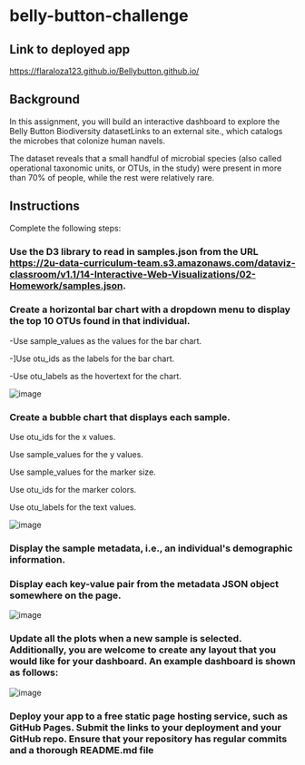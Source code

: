 # belly-button-challenge
## Link to deployed app
https://flaraloza123.github.io/Bellybutton.github.io/

## Background
In this assignment, you will build an interactive dashboard to explore the Belly Button Biodiversity datasetLinks to an external site., which catalogs the microbes that colonize human navels.

The dataset reveals that a small handful of microbial species (also called operational taxonomic units, or OTUs, in the study) were present in more than 70% of people, while the rest were relatively rare.

## Instructions
Complete the following steps:

### Use the D3 library to read in samples.json from the URL https://2u-data-curriculum-team.s3.amazonaws.com/dataviz-classroom/v1.1/14-Interactive-Web-Visualizations/02-Homework/samples.json.

### Create a horizontal bar chart with a dropdown menu to display the top 10 OTUs found in that individual.

-Use sample_values as the values for the bar chart.

-]Use otu_ids as the labels for the bar chart.

-Use otu_labels as the hovertext for the chart.

![image](images/image.jpg)
### Create a bubble chart that displays each sample.

Use otu_ids for the x values.

Use sample_values for the y values.

Use sample_values for the marker size.

Use otu_ids for the marker colors.

Use otu_labels for the text values.

![image](images/image2.jpg)
### Display the sample metadata, i.e., an individual's demographic information.

### Display each key-value pair from the metadata JSON object somewhere on the page.

![image](images/image3.jpg)
### Update all the plots when a new sample is selected. Additionally, you are welcome to create any layout that you would like for your dashboard. An example dashboard is shown as follows:

![image](images/image4.jpg)
### Deploy your app to a free static page hosting service, such as GitHub Pages. Submit the links to your deployment and your GitHub repo. Ensure that your repository has regular commits and a thorough README.md file